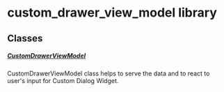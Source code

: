 



# custom_drawer_view_model library











## Classes

##### [CustomDrawerViewModel](../view_model_widgets_view_models_custom_drawer_view_model/CustomDrawerViewModel-class.md)



CustomDrawerViewModel class helps to serve the data and
to react to user's input for Custom Dialog Widget.















